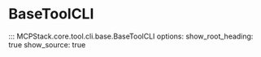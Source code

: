 # BaseToolCLI

::: MCPStack.core.tool.cli.base.BaseToolCLI
    options:
      show_root_heading: true
      show_source: true